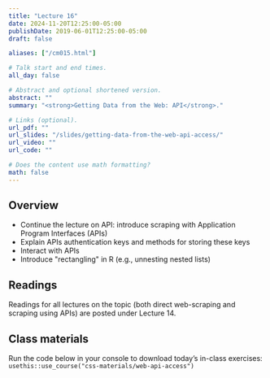 ```yaml
---
title: "Lecture 16"
date: 2024-11-20T12:25:00-05:00
publishDate: 2019-06-01T12:25:00-05:00
draft: false

aliases: ["/cm015.html"]

# Talk start and end times.
all_day: false

# Abstract and optional shortened version.
abstract: ""
summary: "<strong>Getting Data from the Web: API</strong>."

# Links (optional).
url_pdf: ""
url_slides: "/slides/getting-data-from-the-web-api-access/"
url_video: ""
url_code: ""

# Does the content use math formatting?
math: false
---
```




## Overview

* Continue the lecture on API: introduce scraping with Application Program Interfaces (APIs)
* Explain APIs authentication keys and methods for storing these keys
* Interact with APIs
* Introduce "rectangling" in R (e.g., unnesting nested lists)

<!--
* Practice tidying messy JSON data objects using `tidyr`
* Practice gathering data from Twitter API using the `rtweet` package in R
-->


## Readings

Readings for all lectures on the topic (both direct web-scraping and scraping using APIs) are posted under Lecture 14.

<!--
* Read [Getting data from the web: API access](/notes/application-program-interface/)
* Read [Getting data from the web: writing API queries](/notes/write-an-api-function/)
* [Practice getting data from the Twitter API](/notes/twitter-api-practice/)
* [Simplifying lists](/notes/simplify-nested-lists/)
-->


## Class materials

<!--
In-class materials (exercises and code) will be posted here shortly before class.
-->

Run the code below in your console to download today’s in-class exercises: `usethis::use_course("css-materials/web-api-access")`
